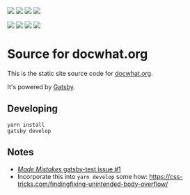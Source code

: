 [![](https://images.microbadger.com/badges/version/docwhat/docwhat:master.svg)](https://microbadger.com/images/docwhat/docwhat:master 'Get your own version badge on microbadger.com')
[![](https://images.microbadger.com/badges/image/docwhat/docwhat:master.svg)](https://microbadger.com/images/docwhat/docwhat:master 'Get your own image badge on microbadger.com')
[![](https://images.microbadger.com/badges/commit/docwhat/docwhat:master.svg)](https://microbadger.com/images/docwhat/docwhat:master 'Get your own commit badge on microbadger.com')
[![](https://travis-ci.org/docwhat/docwhat.svg?branch=master)](https://travis-ci.org/docwhat/docwhat)

[![](https://images.microbadger.com/badges/version/docwhat/docwhat:next.svg)](https://microbadger.com/images/docwhat/docwhat:next 'Get your own version badge on microbadger.com')
[![](https://images.microbadger.com/badges/image/docwhat/docwhat:next.svg)](https://microbadger.com/images/docwhat/docwhat:next 'Get your own image badge on microbadger.com')
[![](https://images.microbadger.com/badges/commit/docwhat/docwhat:next.svg)](https://microbadger.com/images/docwhat/docwhat:next 'Get your own commit badge on microbadger.com')
[![](https://travis-ci.org/docwhat/docwhat.svg?branch=next)](https://travis-ci.org/docwhat/docwhat)

# Source for docwhat.org

This is the static site source code for [docwhat.org](https://docwhat.org).

It's powered by [Gatsby](https://gatsbyjs.org).

## Developing

```console
yarn install
gatsby develop
```

## Notes

-   [_Made Mistakes_ gatsby-test issue #1](https://github.com/mmistakes/gatsby-test/issues/1)
-   Incorporate this into `yarn develop` some how:
    <https://css-tricks.com/findingfixing-unintended-body-overflow/>
